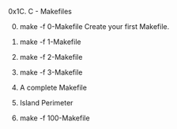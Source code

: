 0x1C. C - Makefiles

0. make -f 0-Makefile
	Create your first Makefile.

1. make -f 1-Makefile

2. make -f 2-Makefile

3. make -f 3-Makefile

4. A complete Makefile

5. Island Perimeter

6. make -f 100-Makefile
